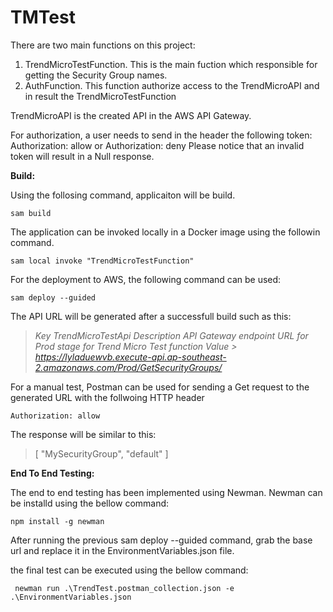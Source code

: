 # TMTest
There are two main functions on this project:
   1. TrendMicroTestFunction. This is the main fuction which responsible for getting the Security Group names.
   2.  AuthFunction. This function authorize access to the TrendMicroAPI and in result the TrendMicroTestFunction
 
TrendMicroAPI is the created API in the AWS API Gateway.

For authorization, a user needs to send in the header the following token:
Authorization: allow or Authorization: deny
Please notice that an invalid token will result in a Null response.

**Build:**

Using the follosing command, applicaiton will be build. 

    sam build

The application can be invoked locally in a Docker image using the followin command. 

    sam local invoke "TrendMicroTestFunction"

For the deployment to AWS, the following command can be used:

    sam deploy --guided
The API URL will be generated after a successfull build such as this:

> *Key                 TrendMicroTestApi 
> Description         API Gateway endpoint URL for Prod stage for Trend Micro Test function 
> Value       > https://lyladuewvb.execute-api.ap-southeast-2.amazonaws.com/Prod/GetSecurityGroups/*

For a manual test, Postman can be used for sending a Get request to the generated URL with the follwoing HTTP header

    Authorization: allow

The response will be similar to this:

> [
>     "MySecurityGroup",
>     "default" 
>     ]

**End To End Testing:**

The end to end testing has been implemented using Newman.
Newman can be installd using the bellow command:

    npm install -g newman

After running the previous sam deploy --guided command, grab the base url and replace it in the EnvironmentVariables.json file.

the final test can be executed using the bellow command:

     newman run .\TrendTest.postman_collection.json -e .\EnvironmentVariables.json 

                               
  


